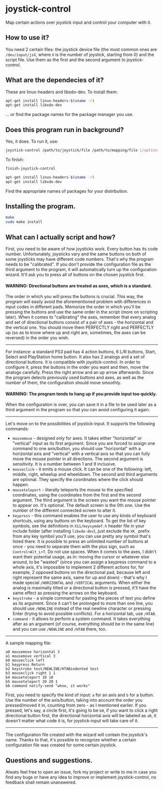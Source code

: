 # joystick-control
Map certain actions over joystick input and control your computer with it.

## How to use it?
You need 2 certain files: the joystick device file (the most
common ones are `/dev/input/jsX`, where `X` is the number of joystick, starting
from 0) and the script file. Use them as the first and the second argument to joystick-control.

## What are the dependecies of it?
These are linux-headers and libxdo-dev. To install them:
```bash
apt-get install linux-headers-$(uname -r)
apt-get install libxdo-dev
```
... or find the package names for the package manager you use.

## Does this program run in background?
Yes, it does. To run it, use:
```bash
joystick-control /path/to/joystick/file /path/to/mapping/file [/optional/path/to/configuration/file]
```
To finish:
```bash
finish-joystick-control
```

```bash
apt-get install linux-headers-$(uname -r)
apt-get install libxdo-dev
```

Find the appropriate names of packages for your distribution.
## Installing the program.
```bash
make
sudo make install
```

## What can I actually script and how?
First, you need to be aware of how joysticks work. Every button has its code number.
Unfortunately, joysticks vary and the same buttons on both of some joysticks may have
different code numbers. That's why the program needs to be "calibrated". If you
don't provide the configuration file as the third argument to the program, it will
automatically turn up the configuration wizard. It'll ask you to press all of
buttons on the chosen joystick first.
#### WARNING: Directional buttons are treated as axes, which is a standard.
The order in which you will press the buttons is crucial. This way, the program
will easily avoid the aforementioned problem with differences in input codes
in different pads. Memorize the order in which you'll be pressing the buttons
and use the same order in the script (more on scripting later). When it comes to "calibrating" the axes,
remember that every analog and set of directional buttons consist of a pair of axes - the horizontal
and the vertical one. You should move them PERFECTLY right and PERFECTLY up (so as to know where up
and right are, sometimes, the axes can be reversed) in the order you wish.

---
For instance: a standard PS3 pad has 4 action buttons, 6 L/R buttons, Start, Select and
PlayStation home button. It also has 2 analogs and a set of directional buttons. It is
compatible with joystick-control. In order to configure it, press the buttons in the order
you want and then, move the analogs carefully. Press the right arrow and an up arrow
afterwards. Since the program detects previously used buttons and axes, as well as the
number of them, the configuration should move smoothly.
#### WARNING: The program tends to hang up if you provide input too quickly.
When the configuration is over, you can save it in a file to be used later as a third argument
in the program so that you can avoid configuring it again.


---
Let's move on to the possibilities of joystick-input. It supports the following commands:
* `mousemove` - designed only for axes. It takes either "horizontal" or "vertical" input as its
first argument. Since you are forced to assign one command to one axis/button, you should
use "horizontal" with a horizontal axis and "vertical" with a vertical axis so that you can
fully move the mouse pointer in all directions. The second argument is sensitivity. It is a number
between 1 and 9 inclusive.
* `mouseclick` - it emits a mouse click. It can be one of the following: left, middle, right, wheelup
and wheeldown. The second and third arguments are optional. They specify the coordinates where the
click should happen.
* `mouseteleport` - literally teleports the mouse to the specified coordinates, using the coordinates
from the first and the second argument. The third argument is the screen you want the mouse pointer
to appear on. It's optional. The default screen is the 0th one. Use the number of the different
connected screen to alter it.
* `keypress` - this command enables the user to use any kinds of keyboard shortcuts, using any
buttons on the keyboard. To get the list of key symbols, see the definitions in `X11/keysymdef.h`
header file in your include folder (after installing `libxdo-dev`), just exclude the `XK_` prefix
from any key symbol you'll use, you can use pretty any symbol that's listed there. It is possible to
press an unlimited number of buttons at once - you need to separate them with the plus sign, such as
`Control+Alt_L+T`. Do not use spaces. When it comes to the axes, I didn't want their potential
usage, as in: moving the cursor or whatever else around, to be "wasted" (since you can assign
a keypress command to a whole axis, it's impossible to implement 2 different actions for, for
example, 2 opposed buttons on the directional pad, because left and right represent the same axis,
same for up and down) - that's why I made special `/HORIZONTAL` and `/VERTICAL` arguments. When
either the analog is maximally tilted or a directional button is pressed, it'll have the same
effect as pressing the arrows on the keyboard.
* `keystroke` - a simple command for pasting the pieces of text you define as its argument. Since
it can't be prolonged to more than one line, you should use `/NEWLINE` instead of the real newline
character or pressing Enter (trying to avoid possible conflicts). For a horizontal tab, use `/HTAB`.
* `command` - it allows to perform a system command. It takes everything after as an argument (of
course, everything should be in the same line) and you can use `/NEWLINE` and `/HTAB` there, too.

---
A sample mapping file:
```
a0 mousemove horizontal 3
a1 mousemove vertical 3
b0 mouseclick left
b1 keypress Return
b2 keystroke test/NEWLINE/HTABindented test
b3 mouseclick right 1 1
b4 mouseteleport 10 10
b5 mouseteleport 20 20 1
b6 command notify-send "whoo, it works"
```
First, you need to specify the kind of input: `a` for an axis and `b` for a button. Use the number
of the axis/button, taking into account the order you pressed/moved it in, counting from zero - as I mentioned
earlier. If you pressed, let's say, a circle first, it's going to be `b0`, if you want to
click a right directional button first, the directional horizontal axis will be labeled as `a0`, it doesn't matter
what code it is, for joystick-input will take care of it.

---
The configuration file created with the wizard will contain the joystick's name. Thanks to that,
it's possible to recognize whether a certain configuration file was created for some certain
joystick.

## Questions and suggestions.
Alwats feel free to open an issue, fork my project or write to me in case you find any bugs or
have any idea to improve or implement joystick-control, no feedback shall remain unanswered.